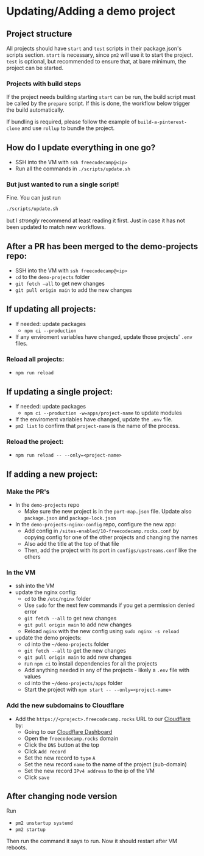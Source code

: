 # Updating/Adding a demo project

## Project structure

All projects should have `start` and `test` scripts in their package.json's
scripts section. `start` is necessary, since `pm2` will use it to start the
project. `test` is optional, but recommended to ensure that, at bare minimum,
the project can be started.

### Projects with build steps

If the project needs building starting `start` can be run, the build script must be
called by the `prepare` script. If this is done, the workflow below trigger the build automatically.

If bundling is required, please follow the example of `build-a-pinterest-clone` and use `rollup` to bundle the project.

## How do I update everything in one go?

- SSH into the VM with `ssh freecodecamp@<ip>`
- Run all the commands in `./scripts/update.sh`

### But just wanted to run a single script!

Fine. You can just run

```sh
./scripts/update.sh
```

but I _strongly_ recommend at least reading it first. Just in case it has not been updated to match new workflows.

## After a PR has been merged to the demo-projects repo:

- SSH into the VM with `ssh freecodecamp@<ip>`
- `cd` to the `demo-projects` folder
- `git fetch —all` to get new changes
- `git pull origin main` to add the new changes

## If updating all projects:

- If needed: update packages
  - `npm ci --production`
- If any enviroment variables have changed, update those projects' `.env` files.

### Reload all projects:

- `npm run reload`

## If updating a single project:

- If needed: update packages
  - `npm ci --production -w=apps/project-name` to update modules
- If the enviroment variables have changed, update the `.env` file.
- `pm2 list` to confirm that `project-name` is the name of the process.

### Reload the project:

- `npm run reload -- --only=<project-name>`

## If adding a new project:

### Make the PR's
- In the `demo-projects` repo
  - Make sure the new project is in the `port-map.json` file. Update also `package.json` and `package-lock.json`
- In the `demo-projects-nginx-config` repo, configure the new app:
  - Add config in `/sites-enabled/10-freecodecamp.rocks.conf` by copying config for one of the other projects and changing the names
  - Also add the title at the top of that file
  - Then, add the project with its port in `configs/upstreams.conf` like the others

### In the VM
- ssh into the VM
- update the nginx config:
  - `cd` to the `/etc/nginx` folder
  - Use `sudo` for the next few commands if you get a permission denied error
  - `git fetch --all` to get new changes
  - `git pull origin main` to add new changes
  - Reload `nginx` with the new config using `sudo nginx -s reload`
- update the demo projects:
  - `cd` into the `~/demo-projects` folder
  - `git fetch --all` to get the new changes
  - `git pull origin main` to add new changes
  - run `npm ci` to install dependencies for all the projects
  - Add anything needed in any of the projects - likely a `.env` file with values
  - `cd` into the `~/demo-projects/apps` folder
  - Start the project with `npm start -- --only=<project-name>`

### Add the new subdomains to Cloudflare
- Add the `https://<project>.freecodecamp.rocks` URL to our [Cloudflare](https://www.cloudflare.com/) by:
  - Going to our [Cloudflare Dashboard](https://dash.cloudflare.com/)
  - Open the `freecodecamp.rocks` domain
  - Click the `DNS` button at the top
  - Click `Add record`
  - Set the new record to `type` `A`
  - Set the new record `name` to the name of the project (sub-domain)
  - Set the new record `IPv4 address` to the ip of the VM
  - Click `save`

## After changing node version

Run

- `pm2 unstartup systemd`
- `pm2 startup`

Then run the command it says to run. Now it should restart after VM reboots.
